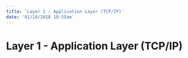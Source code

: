 ```yaml
---
title: 'Layer 1 - Application Layer (TCP/IP)'
date: '01/18/2018 10:55am'
---
```


# <a href="/network/foundations-of-networking-networking-basics/3-osi-model" class="nav-button transform"><span></span></a>Layer 1 - Application Layer (TCP/IP)
